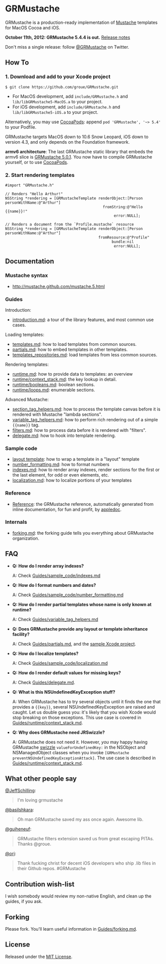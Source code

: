 GRMustache
==========

GRMustache is a production-ready implementation of [Mustache](http://mustache.github.com/) templates for MacOS Cocoa and iOS.

**October 11th, 2012: GRMustache 5.4.4 is out.** [Release notes](GRMustache/blob/master/RELEASE_NOTES.md)

Don't miss a single release: follow [@GRMustache](http://twitter.com/GRMustache) on Twitter.

How To
------

### 1. Download and add to your Xcode project

    $ git clone https://github.com/groue/GRMustache.git

- For MacOS development, add `include/GRMustache.h` and `lib/libGRMustache5-MacOS.a` to your project.
- For iOS development, add `include/GRMustache.h` and `lib/libGRMustache5-iOS.a` to your project.

Alternatively, you may use [CocoaPods](https://github.com/CocoaPods/CocoaPods): append `pod 'GRMustache', '~> 5.4'` to your Podfile.

GRMustache targets MacOS down to 10.6 Snow Leopard, iOS down to version 4.3, and only depends on the Foundation framework.

**armv6 architecture**: The last GRMustache static library that embeds the armv6 slice is [GRMustache 5.0.1](https://github.com/groue/GRMustache/tree/v5.0.1). You now have to compile GRMustache yourself, or to use [CocoaPods](https://github.com/CocoaPods/CocoaPods).

### 2. Start rendering templates

```objc
#import "GRMustache.h"

// Renders "Hello Arthur!"
NSString *rendering = [GRMustacheTemplate renderObject:[Person personWithName:@"Arthur"]
                                            fromString:@"Hello {{name}}!"
                                                 error:NULL];

// Renders a document from the `Profile.mustache` resource
NSString *rendering = [GRMustacheTemplate renderObject:[Person personWithName:@"Arthur"]
                                          fromResource:@"Profile"
                                                bundle:nil
                                                 error:NULL];
```


Documentation
-------------

### Mustache syntax

- http://mustache.github.com/mustache.5.html

### Guides

Introduction:

- [introduction.md](GRMustache/blob/master/Guides/introduction.md): a tour of the library features, and most common use cases.

Loading templates:

- [templates.md](GRMustache/blob/master/Guides/templates.md): how to load templates from common sources.
- [partials.md](GRMustache/blob/master/Guides/partials.md): how to embed templates in other templates.
- [templates_repositories.md](GRMustache/blob/master/Guides/template_repositories.md): load templates from less common sources.

Rendering templates:

- [runtime.md](GRMustache/blob/master/Guides/runtime.md): how to provide data to templates: an overview
- [runtime/context_stack.md](GRMustache/blob/master/Guides/runtime/context_stack.md): the key lookup in detail.
- [runtime/booleans.md](GRMustache/blob/master/Guides/runtime/booleans.md): boolean sections.
- [runtime/loops.md](GRMustache/blob/master/Guides/runtime/loops.md): enumerable sections.

Advanced Mustache:

- [section_tag_helpers.md](GRMustache/blob/master/Guides/section_tag_helpers.md): how to process the template canvas before it is rendered with Mustache "lambda sections".
- [variable_tag_helpers.md](GRMustache/blob/master/Guides/variable_tag_helpers.md): how to perform rich rendering out of a simple `{{name}}` tag.
- [filters.md](GRMustache/blob/master/Guides/filters.md): how to process data before it is rendered with "filters".
- [delegate.md](GRMustache/blob/master/Guides/delegate.md): how to hook into template rendering.

### Sample code

- [layout template](GRMustache/tree/master/Guides/sample_code/layout): how to wrap a template in a "layout" template
- [number_formatting.md](GRMustache/blob/master/Guides/sample_code/number_formatting.md): how to format numbers
- [indexes.md](GRMustache/blob/master/Guides/sample_code/indexes.md): how to render array indexes, render sections for the first or the last element, for odd or even elements, etc.
- [localization.md](GRMustache/blob/master/Guides/sample_code/localization.md): how to localize portions of your templates

### Reference

- [Reference](http://groue.github.com/GRMustache/Reference/): the GRMustache reference, automatically generated from inline documentation, for fun and profit, by [appledoc](http://gentlebytes.com/appledoc/).

### Internals

- [forking.md](GRMustache/blob/master/Guides/forking.md): the forking guide tells you everything about GRMustache organization.

FAQ
---

- **Q: How do I render array indexes?**
    
    A: Check [Guides/sample_code/indexes.md](GRMustache/blob/master/Guides/sample_code/indexes.md)

- **Q: How do I format numbers and dates?**
    
    A: Check [Guides/sample_code/number_formatting.md](GRMustache/blob/master/Guides/sample_code/number_formatting.md)

- **Q: How do I render partial templates whose name is only known at runtime?**

    A: Check [Guides/variable_tag_helpers.md](GRMustache/blob/master/Guides/variable_tag_helpers.md)

- **Q: Does GRMustache provide any layout or template inheritance facility?**
    
    A: Check [Guides/partials.md](GRMustache/blob/master/Guides/partials.md), and the [sample Xcode project](GRMustache/tree/master/Guides/sample_code/layout).

- **Q: How do I localize templates?**

    A: Check [Guides/sample_code/localization.md](GRMustache/blob/master/Guides/sample_code/localization.md)

- **Q: How do I render default values for missing keys?**

    A: Check [Guides/delegate.md](GRMustache/blob/master/Guides/delegate.md).

- **Q: What is this NSUndefinedKeyException stuff?**

    A: When GRMustache has to try several objects until it finds the one that provides a `{{key}}`, several NSUndefinedKeyException are raised and caught. Let us double guess you: it's likely that you wish Xcode would stop breaking on those exceptions. This use case is covered in [Guides/runtime/context_stack.md](GRMustache/blob/master/Guides/runtime/context_stack.md).

- **Q: Why does GRMustache need JRSwizzle?**

    A: GRMustache does not need it. However, *you* may happy having GRMustache [swizzle](http://www.mikeash.com/pyblog/friday-qa-2010-01-29-method-replacement-for-fun-and-profit.html) `valueForUndefinedKey:` in the NSObject and NSManagedObject classes when you invoke `[GRMustache preventNSUndefinedKeyExceptionAttack]`. The use case is described in [Guides/runtime/context_stack.md](GRMustache/blob/master/Guides/runtime/context_stack.md).

What other people say
---------------------

[@JeffSchilling](https://twitter.com/jeffschilling/status/142374437776408577):

> I'm loving grmustache

[@basilshkara](https://twitter.com/basilshkara/status/218569924296187904):

> Oh man GRMustache saved my ass once again. Awesome lib.

[@guiheneuf](https://twitter.com/guiheneuf/status/249061029978460160):

> GRMustache filters extension saved us from great escaping PITAs. Thanks @groue.

[@orj](https://twitter.com/orj/status/195310301820878848):

> Thank fucking christ for decent iOS developers who ship .lib files in their Github repos. #GRMustache



Contribution wish-list
----------------------

I wish somebody would review my non-native English, and clean up the guides, if you ask.


Forking
-------

Please fork. You'll learn useful information in [Guides/forking.md](GRMustache/blob/master/Guides/forking.md).


License
-------

Released under the [MIT License](GRMustache/blob/master/LICENSE).
